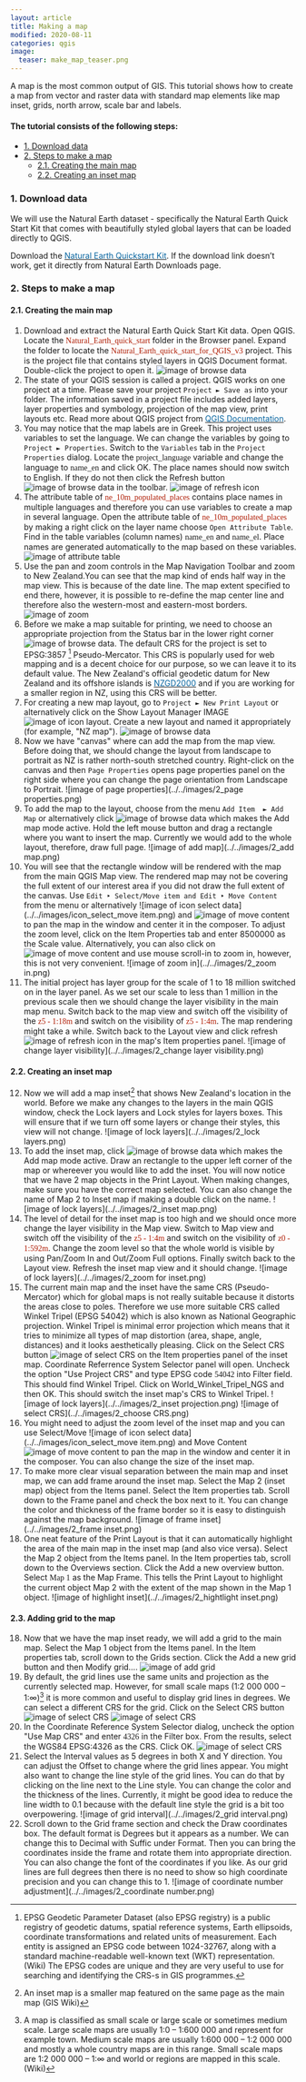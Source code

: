 ```yaml
---
layout: article
title: Making a map
modified: 2020-08-11
categories: qgis
image:
  teaser: make_map_teaser.png
---
```


A map is the most common output of GIS. This tutorial shows how to create a map from vector and raster data with standard map elements like map inset, grids, north arrow, scale bar and labels.

#### The tutorial consists of the following steps:

- [1. Download data](#1-download-data)
- [2. Steps to make a map](#2-steps-to-make-a-map)
  * [2.1. Creating the main map](#21-creating-the-main-map)
  * [2.2. Creating an inset map](#22-creating-an-inset-map)

### 1. Download data

We will use the Natural Earth dataset - specifically the Natural Earth Quick Start Kit that comes with beautifully styled global layers that can be loaded directly to QGIS.

Download the [<span style="color:#0564A0">Natural Earth Quickstart Kit</span>](https://naciscdn.org/naturalearth/packages/Natural_Earth_quick_start.zip). If the download link doesn’t work, get it directly from Natural Earth Downloads page.

### 2. Steps to make a map
#### 2.1. Creating the main map

1. Download and extract the Natural Earth Quick Start Kit data. Open QGIS. Locate the <span style="font-family:Consolas; color:#AF1B03">Natural_Earth_quick_start</span> folder in the Browser panel. Expand the folder to locate the <span style="font-family:Consolas; color:#AF1B03">Natural_Earth_quick_start_for_QGIS_v3</span> project. This is the project file that contains styled layers in QGIS Document format. Double-click the project to open it.
![image of browse data](../../images/2_browse_data.png)
2. The state of your QGIS session is called a project. QGIS works on one project at a time.  Please save your project `Project ► Save as` into your folder. The information saved in a project file includes added layers, layer properties and symbology, projection of the map view, print layouts etc. Read more about QGIS project from [<span style="color:#0564A0">QGIS Documentation</span>](https://docs.qgis.org/testing/en/docs/user_manual/introduction/project_files.html#).
3. You may notice that the map labels are in Greek. This project uses variables to set the language.  We can change the variables by going to `Project ► Properties`. Switch to the `Variables` tab in the `Project Properties` dialog. Locate the <span style="font-family:Consolas">project_language</span> variable and change the language to <span style="font-family:Consolas">name_en</span> and click OK. The place names should now switch to English. If they do not then click the Refresh button ![image of browse data](../../images/icon_refresh.png) in the toolbar. ![image of refresh icon](../../images/2_language-prop.png)
4. The attribute table of <span style="font-family:Consolas; color:#AF1B03">ne_10m_populated_places</span> contains place names in multiple languages and therefore you can use variables to create a map in several language. Open the attribute table of <span style="font-family:Consolas; color:#AF1B03">ne_10m_populated_places</span> by making a right click on the layer name choose `Open Attribute Table`. Find in the table variables (column names) <span style="font-family:Consolas">name_en</span> and <span style="font-family:Consolas">name_el</span>. Place names are generated automatically to the map based on these variables. ![image of attribute table](../../images/2_attribute_table.png)
5. Use the pan and zoom controls in the Map Navigation Toolbar and zoom to New Zealand.You can see that the map kind of ends half way in the map view. This is because of the date line. The map extent specified to end there, however, it is possible to re-define the map center line and therefore also the western-most and eastern-most borders. ![image of zoom](../../images/2_zoom_pan_nz.png)
6. Before we make a map suitable for printing, we need to choose an appropriate projection from the Status bar in the lower right corner ![image of browse data](../../images/icon_crs.png). The default CRS for the project is set to EPSG:3857 [^1] Pseudo-Mercator. This CRS is popularly used for web mapping and is a decent choice for our purpose, so we can leave it to its default value. The New Zealand's official geodetic datum for New Zealand and its offshore islands is [<span style="color:#0564A0">NZGD2000</span>](https://www.linz.govt.nz/data/geodetic-system/datums-projections-and-heights/geodetic-datums/new-zealand-geodetic-datum-2000-nzgd2000) and if you are working for a smaller region in NZ, using this CRS will be better.
7. For creating a new map layout, go to `Project ► New Print Layout` or alternatively click on the Show Layout Manager IMAGE ![image of icon layout](../../images/icon_layout.png). Create a new layout and named it appropriately (for example, "NZ map"). ![image of browse data](../../images/2_new_layout.png)
8. Now we have "canvas" where can add the map from the map view. Before doing that, we should change the layout from landscape to portrait as NZ is rather north-south stretched country. Right-click on the canvas and then `Page Properties` opens page properties panel on the right side where you can change the page orientation from Landscape to Portrait. ![image of page properties](../../images/2_page properties.png)
9. To add the map to the layout, choose from the menu `Add Item  ► Add Map` or alternatively click ![image of browse data](../../images/icon_add_map.png) which makes the Add map mode active. Hold the left mouse button and drag a rectangle where you want to insert the map. Currently we would add to the whole layout, therefore, draw full page.
![image of add map](../../images/2_add map.png)
10. You will see that the rectangle window will be rendered with the map from the main QGIS Map view. The rendered map may not be covering the full extent of our interest area if you did not draw the full extent of the canvas. Use `Edit ‣ Select/Move item and Edit ‣ Move Content` from the menu or alternatively ![image of icon select data](../../images/icon_select_move item.png) and ![image of move content](../../images/icon_move_content.png) to pan the map in the window and center it in the composer. To adjust the zoom level, click on the Item Properties tab and enter 8500000 as the Scale value. Alternatively, you can also click on ![image of move content](../../images/icon_move_content.png) and use mouse scroll-in to zoom in, however, this is not very convenient. ![image of zoom in](../../images/2_zoom in.png)
11. The initial project has layer group for the scale of 1 to 18 million switched on in the layer panel. As we set our scale to less than 1 million in the previous scale then we should change the layer visibility in the main map menu. Switch back to the map view and switch off the visibility of the <span style="font-family:Consolas; color:#AF1B03">z5 - 1:18m</span> and switch on the visibility of <span style="font-family:Consolas; color:#AF1B03">z5 - 1:4m</span>. The map rendering might take a while. Switch back to the Layout view and click refresh ![image of refresh icon](../../images/icon_refresh.png) in the map's Item properties panel.
![image of change layer visibility](../../images/2_change layer visibility.png)

#### 2.2. Creating an inset map

12. Now we will add a map inset[^2] that shows New Zealand's location in the world. Before we make any changes to the layers in the main QGIS window, check the Lock layers and Lock styles for layers boxes. This will ensure that if we turn off some layers or change their styles, this view will not change. ![image of lock layers](../../images/2_lock layers.png)
13. To add the inset map, click ![image of browse data](../../images/icon_add_map.png) which makes the Add map mode active. Draw an rectangle to the upper left corner of the map or whereever you would like to add the inset. You will now notice that we have 2 map objects in the Print Layout. When making changes, make sure you have the correct map selected. You can also change the name of Map 2 to Inset map if making a double click on the name.
![image of lock layers](../../images/2_inset map.png)
14. The level of detail for the inset map is too high and we should once more change the layer visibility in the Map view. Switch to Map view and switch off the visibility of the <span style="font-family:Consolas; color:#AF1B03">z5 - 1:4m</span> and switch on the visibility of <span style="font-family:Consolas; color:#AF1B03">z0 - 1:592m</span>. Change the zoom level so that the whole world is visible by using Pan/Zoom In and Out/Zoom Full options. Finally switch back to the Layout view. Refresh the inset map view and it should change.
![image of lock layers](../../images/2_zoom for inset.png)
16. The current main map and the inset have the same CRS (Pseudo-Mercator) which for global maps is not really suitable because it distorts the areas close to poles. Therefore we use more suitable CRS called Winkel Tripel (EPSG 54042) which is also known as National Geographic projection. Winkel Tripel is minimal error projection which means that it tries to minimize all types of map distortion (area, shape, angle, distances) and it looks aesthetically pleasing. Click on the Select CRS button ![image of select CRS](../../images/icon_CRS2.png) on the Item properties panel of the inset map. Coordinate Referrence System Selector panel will open. Uncheck the option "Use Project CRS" and type EPSG code <span style="font-family:Consolas">54042</span> into Filter field. This should find Winkel Tripel. Click on World_Winkel_Tripel_NGS and then OK. This should switch the inset map's CRS to Winkel Tripel.
![image of lock layers](../../images/2_inset projection.png)
![image of select CRS](../../images/2_choose CRS.png)
15. You might need to adjust the zoom level of the inset map and you can use Select/Move ![image of icon select data](../../images/icon_select_move item.png) and Move Content ![image of move content](../../images/icon_move_content.png) to pan the map in the window and center it in the composer. You can also change the size of the inset map.
16. To make more clear visual separation between the main map and inset map, we can add frame around the inset map. Select the Map 2 (inset map) object from the Items panel. Select the Item properties tab. Scroll down to the Frame panel and check the box next to it. You can change the color and thickness of the frame border so it is easy to distinguish against the map background.
![image of frame inset](../../images/2_frame inset.png)
17. One neat feature of the Print Layout is that it can automatically highlight the area of the main map in the inset map (and also vice versa). Select the Map 2 object from the Items panel. In the Item properties tab, scroll down to the Overviews section. Click the Add a new overview button. Select <span style="font-family:Consolas">Map 1</span> as the Map Frame. This tells the Print Layout to highlight the current object Map 2 with the extent of the map shown in the Map 1 object.
![image of highlight inset](../../images/2_hightlight inset.png)

#### 2.3. Adding grid to the map
18. Now that we have the map inset ready, we will add a grid to the main map. Select the Map 1 object from the Items panel. In the Item properties tab, scroll down to the Grids section. Click the Add a new grid button and then Modify grid….
![image of add grid](../../images/2_add_grid.png)
19. By default, the grid lines use the same units and projection as the currently selected map. However, for small scale maps (1:2 000 000 – 1:∞)[^3] it is more common and useful to display grid lines in degrees. We can select a different CRS for the grid. Click on the Select CRS button ![image of select CRS](../../images/icon_CRS2.png)
![image of select CRS](../../images/2_change_crs_grid.png)
20. In the Coordinate Reference System Selector dialog, uncheck the option "Use Map CRS" and enter <span style="font-family:Consolas">4326</span> in the Filter box. From the results, select the WGS84 EPSG:4326 as the CRS. Click OK.
![image of select CRS](../../images/2_4326_crs.png)
21. Select the Interval values as 5 degrees in both X and Y direction. You can adjust the Offset to change where the grid lines appear. You might also want to change the line style of the grid lines. You can do that by clicking on the line next to the Line style. You can change the color and the thickness of the lines. Currently, it might be good idea to reduce the line width to 0.1 because with the default line style the grid is a bit too overpowering.
![image of grid interval](../../images/2_grid interval.png)
22. Scroll down to the Grid frame section and check the Draw coordinates box. The default format is Degrees but it appears as a number. We can change this to Decimal with Suffic under Format. Then you can bring the coordinates inside the frame and rotate them into appropriate direction. You can also change the font of the coordinates if you like. As our grid lines are full degrees then there is no need to show so high coordinate precision and you can change this to 1.
![image of coordinate number adjustment](../../images/2_coordinate number.png)


[^1]: EPSG Geodetic Parameter Dataset (also EPSG registry) is a public registry of geodetic datums, spatial reference systems, Earth ellipsoids, coordinate transformations and related units of measurement.  Each entity is assigned an EPSG code between 1024-32767, along with a standard machine-readable well-known text (WKT) representation. (Wiki) The EPSG codes are unique and they are very useful to use for searching and identifying the CRS-s in GIS programmes.
[^2]: An inset map is a smaller map featured on the same page as the main map (GIS Wiki)
[^3]: A map is classified as small scale or large scale or sometimes medium scale. Large scale maps are usually 1:0 – 1:600 000 and represent for example town. Medium scale maps are usually 1:600 000 – 1:2 000 000 and mostly a whole country maps are in this range. Small scale maps are 1:2 000 000 – 1:∞ and world or regions are mapped in this scale. (Wiki)
